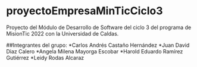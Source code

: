 # proyectoEmpresaMinTicCiclo3

Proyecto del Módulo de Desarrollo de Software del ciclo 3 del programa de MisionTic 2022 con la Universidad de Caldas.

##Integrantes del grupo:
*Carlos Andrés Castaño Hernández 
*Juan David Diaz Calero 
*Angela Milena Mayorga Escobar 
*Harold Eduardo Ramírez Gutiérrez 
*Leidy Rodas Alcaraz 
